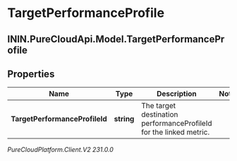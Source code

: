 # TargetPerformanceProfile

## ININ.PureCloudApi.Model.TargetPerformanceProfile

## Properties

|Name | Type | Description | Notes|
|------------ | ------------- | ------------- | -------------|
| **TargetPerformanceProfileId** | **string** | The target destination performanceProfileId for the linked metric. | |



_PureCloudPlatform.Client.V2 231.0.0_

